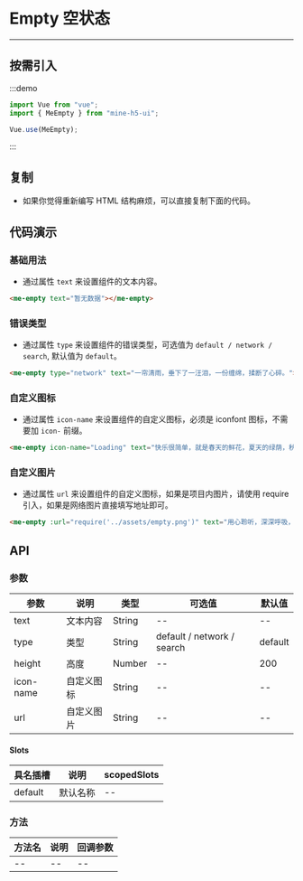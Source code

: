 # Empty 空状态

---

## 按需引入

:::demo

```JavaScript
import Vue from "vue";
import { MeEmpty } from "mine-h5-ui";

Vue.use(MeEmpty);
```

:::

## 复制

- 如果你觉得重新编写 HTML 结构麻烦，可以直接复制下面的代码。

## 代码演示

### 基础用法

- 通过属性 `text` 来设置组件的文本内容。

```HTML
<me-empty text="暂无数据"></me-empty>
```

### 错误类型

- 通过属性 `type` 来设置组件的错误类型，可选值为 `default / network / search`, 默认值为 `default`。

```HTML
<me-empty type="network" text="一帘清雨，垂下了一汪泪，一份缠绵，揉断了心碎。"></me-empty>
```

### 自定义图标

- 通过属性 `icon-name` 来设置组件的自定义图标，必须是 iconfont 图标，不需要加 `icon-` 前缀。

```HTML
<me-empty icon-name="Loading" text="快乐很简单，就是春天的鲜花，夏天的绿荫，秋天的野果，冬天的漫天飞雪。"></me-empty>
```

### 自定义图片

- 通过属性 `url` 来设置组件的自定义图标，如果是项目内图片，请使用 require 引入，如果是网络图片直接填写地址即可。

```HTML
<me-empty :url="require('../assets/empty.png')" text="用心聆听，深深呼吸，烟花雨，梨花月，寄一缕风的香魂，远离喧嚣。"></me-empty>
```

## API

### 参数

| 参数      | 说明       | 类型   | 可选值                     | 默认值  |
| --------- | ---------- | ------ | -------------------------- | ------- |
| text      | 文本内容   | String | --                         | --      |
| type      | 类型       | String | default / network / search | default |
| height    | 高度       | Number | --                         | 200     |
| icon-name | 自定义图标 | String | --                         | --      |
| url       | 自定义图片 | String | --                         | --      |

#### Slots

| 具名插槽 | 说明     | scopedSlots |
| -------- | -------- | ----------- |
| default  | 默认名称 | --          |

### 方法

| 方法名 | 说明 | 回调参数 |
| ------ | ---- | -------- |
| --     | --   | --       |
